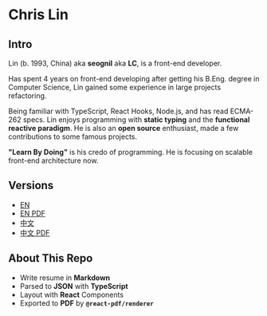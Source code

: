 # Chris Lin

## Intro

Lin (b. 1993, China) aka **seognil** aka **LC**, is a front-end developer.

Has spent 4 years on front-end developing after getting his B.Eng. degree in Computer Science, Lin gained some experience in large projects refactoring.

Being familiar with TypeScript, React Hooks, Node.js, and has read ECMA-262 specs. Lin enjoys programming with **static typing** and the **functional reactive paradigm**. He is also an **open source** enthusiast, made a few contributions to some famous projects.

**"Learn By Doing"** is his credo of programming. He is focusing on scalable front-end architecture now.

## Versions

- [EN](./resume/resume-en.md)
- [EN PDF](./resume/resume-en.pdf)
- [中文](./resume/resume-zh.md)
- [中文 PDF](./resume/resume-zh.pdf)

## About This Repo

- Write resume in **Markdown**
- Parsed to **JSON** with **TypeScript**
- Layout with **React** Components
- Exported to **PDF** by **`@react-pdf/renderer`**
